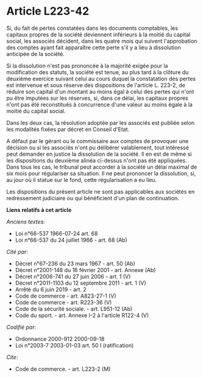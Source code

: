 # Article L223-42

Si, du fait de pertes constatées dans les documents comptables, les capitaux propres de la société deviennent inférieurs à la
moitié du capital social, les associés décident, dans les quatre mois qui suivent l'approbation des comptes ayant fait
apparaître cette perte s'il y a lieu à dissolution anticipée de la société.

Si la dissolution n'est pas prononcée à la majorité exigée pour la modification des statuts, la société est tenue, au plus
tard à la clôture du deuxième exercice suivant celui au cours duquel la constatation des pertes est intervenue et sous
réserve des dispositions de l'article L. 223-2, de réduire son capital d'un montant au moins égal à celui des pertes qui
n'ont pu être imputées sur les réserves, si, dans ce délai, les capitaux propres n'ont pas été reconstitués à concurrence
d'une valeur au moins égale à la moitié du capital social.

Dans les deux cas, la résolution adoptée par les associés est publiée selon les modalités fixées par décret en Conseil
d'Etat.

A défaut par le gérant ou le commissaire aux comptes de provoquer une décision ou si les associés n'ont pu délibérer
valablement, tout intéressé peut demander en justice la dissolution de la société. Il en est de même si les dispositions du
deuxième alinéa ci-dessus n'ont pas été appliquées. Dans tous les cas, le tribunal peut accorder à la société un délai
maximal de six mois pour régulariser sa situation. Il ne peut prononcer la dissolution, si, au jour où il statue sur le fond,
cette régularisation a eu lieu.

Les dispositions du présent article ne sont pas applicables aux sociétés en redressement judiciaire ou qui bénéficient d'un
plan de continuation.

**Liens relatifs à cet article**

_Anciens textes_:

  - Loi n°66-537 1966-07-24 art. 68
  - Loi n°66-537 du 24 juillet 1966 - art. 68 (Ab)

_Cité par_:

  - Décret n°67-236 du 23 mars 1967 - art. 50 (Ab)
  - Décret n°2001-148 du 16 février 2001 - art. Annexe (Ab)
  - Décret n°2006-741 du 27 juin 2006 - art. 1 (V)
  - Décret n°2011-1103 du 12 septembre 2011 - art. 1 (V)
  - Arrêté du 6 juin 2019 - art. 2
  - Code de commerce - art. A823-27-1 (V)
  - Code de commerce - art. R223-36 (V)
  - Code de la sécurité sociale. - art. L951-12 (Ab)
  - Code du sport. - art. Annexe I-2 à l'article R122-4 (V)

_Codifié par_:

  - Ordonnance 2000-912 2000-09-18
  - Loi n°2003-7 2003-01-03 art. 50 I (ratification)

_Cite_:

  - Code de commerce. - art. L223-2 (M)
